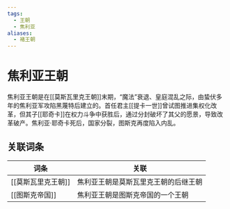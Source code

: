 ```yaml
---
tags:
  - 王朝
  - 焦利亚
aliases:
  - 褚王朝
---
```

# 焦利亚王朝

焦利亚王朝是在[[莫斯瓦里克王朝]]末期，“魔法”衰退、皇庭混乱之际，由蛰伏多年的焦利亚军攻陷黑蔑特后建立的。首任君主[[提卡一世]]曾试图推进集权化改革，但其子[[耶奇卡]]在权力斗争中获胜后，通过分封破坏了其父的愿景，导致改革破产。焦利亚·耶奇卡死后，国家分裂，图斯克再度陷入内乱。

## 关联词条

| 词条          | 关联                 |
| ----------- | ------------------ |
| [[莫斯瓦里克王朝]] | 焦利亚王朝是莫斯瓦里克王朝的后继王朝 |
| [[图斯克帝国]]   | 焦利亚王朝是图斯克帝国的一个王朝   |
